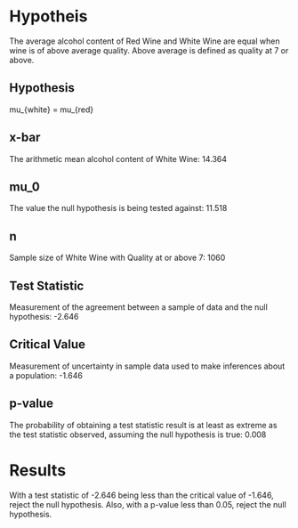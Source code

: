 # Hypotheis
The average alcohol content of Red Wine and White Wine are equal when wine is of above average quality.  Above average is defined as quality at 7 or above.

## Hypothesis
mu_{white} = mu_{red}

## x-bar				
The arithmetic mean alcohol content of White Wine: 14.364

## mu_0
The value the null hypothesis is being tested against: 11.518

## n
Sample size of White Wine with Quality at or above 7: 1060

## Test Statistic
Measurement of the agreement between a sample of data and the null hypothesis: -2.646

## Critical Value
Measurement of uncertainty in sample data used to make inferences about a population: -1.646

## p-value
The probability of obtaining a test statistic result is at least as extreme as the test statistic observed, assuming the null hypothesis is true: 0.008

# Results
With a test statistic of -2.646 being less than the critical value of -1.646, reject the null hypothesis.  Also, with a p-value less than 0.05, reject the null hypothesis.
